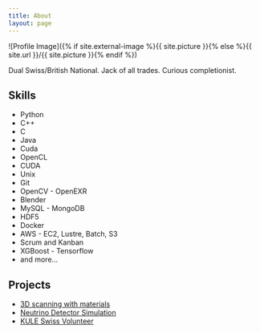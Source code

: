 ```yaml
---
title: About
layout: page
---
```

![Profile Image]({% if site.external-image %}{{ site.picture }}{% else %}{{ site.url }}/{{ site.picture }}{% endif %})

<p>Dual Swiss/British National. Jack of all trades. Curious completionist.</p>

<h2>Skills</h2>

<ul class="skill-list">
	<li>Python</li>
	<li>C++</li>
	<li>C</li>
	<li>Java</li>
	<li>Cuda</li>
	<li>OpenCL</li>
	<li>CUDA</li>
	<li>Unix</li>
	<li>Git</li>
	<li>OpenCV - OpenEXR</li>
	<li>Blender</li>
	<li>MySQL - MongoDB</li>
	<li>HDF5</li>
	<li>Docker</li>
	<li>AWS - EC2, Lustre, Batch, S3</li>
	<li>Scrum and Kanban</li>
	<li>XGBoost - Tensorflow</li>
	<li>and more...</li>
</ul>

<h2>Projects</h2>

<ul>
	<li><a href="https://m-xr.com">3D scanning with materials</a></li>
	<li><a href="http://www.chipsneutrino.org/">Neutrino Detector Simulation</a></li>
	<li><a href="https://kulefoundation.com/">KULE Swiss Volunteer</a></li>
</ul>
